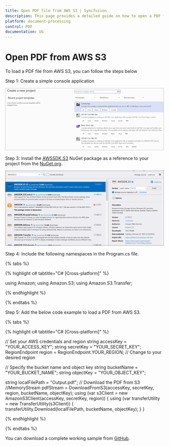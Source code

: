 ```yaml
---
title: Open PDF file from AWS S3 | Syncfusion
description: This page provides a detailed guide on how to open a PDF file stored in an AWS S3 bucket using C# and the Syncfusion .NET PDF library.
platform: document-processing
control: PDF
documentation: UG
---
```

# Open PDF from AWS S3

To load a PDF file from AWS S3, you can follow the steps below

Step 1: Create a simple console application

![Project configuration window](Open-PDF-Images/Console-Application.png)

Step 3: Install the [AWSSDK.S3](https://www.nuget.org/packages/AWSSDK.S3) NuGet package as a reference to your project from the [NuGet.org](https://www.nuget.org/).

![NuGet package installation](Open-PDF-Images/AWSSDK.S3-nuget.png)

Step 4: Include the following namespaces in the Program.cs file.

{% tabs %}

{% highlight c# tabtitle="C# [Cross-platform]" %}

using Amazon;
using Amazon.S3;
using Amazon.S3.Transfer;

{% endhighlight %}

{% endtabs %}

Step 5: Add the below code example to load a PDF from AWS S3.

{% tabs %}

{% highlight c# tabtitle="C# [Cross-platform]" %}

// Set your AWS credentials and region
string accessKey = "YOUR_ACCESS_KEY";
string secretKey = "YOUR_SECRET_KEY";
RegionEndpoint region = RegionEndpoint.YOUR_REGION; // Change to your desired region

// Specify the bucket name and object key
string bucketName = "YOUR_BUCKET_NAME";
string objectKey = "YOUR_OBJECT_KEY"; 

string localFilePath = "Output.pdf";
// Download the PDF from S3
//MemoryStream pdfStream = DownloadFromS3(accessKey, secretKey, region, bucketName, objectKey);
using (var s3Client = new AmazonS3Client(accessKey, secretKey, region))
{
    using (var transferUtility = new TransferUtility(s3Client))
    {   
        transferUtility.Download(localFilePath, bucketName, objectKey);
    }
}

{% endhighlight %}

{% endtabs %}

You can download a complete working sample from [GitHub](https://github.com/SyncfusionExamples/PDF-Examples/tree/master/Open-PDF-file/To%20AWS%20S3).
